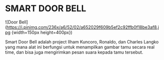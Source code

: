 # SMART DOOR BELL
![Door Bell](https://i.pinimg.com/236x/a6/52/02/a652029f609b5ef2c92ffb0f18be3af8.jpg {width=150px height=400px})


Smart Door Bell adalah project Ilham Kuncoro, Ronaldo, dan Charles Langko yang mana alat ini berfungsi untuk menampilkan gambar tamu secara real time, dan bisa juga mengirimkan pesan suara kepada tamu tersebut.
